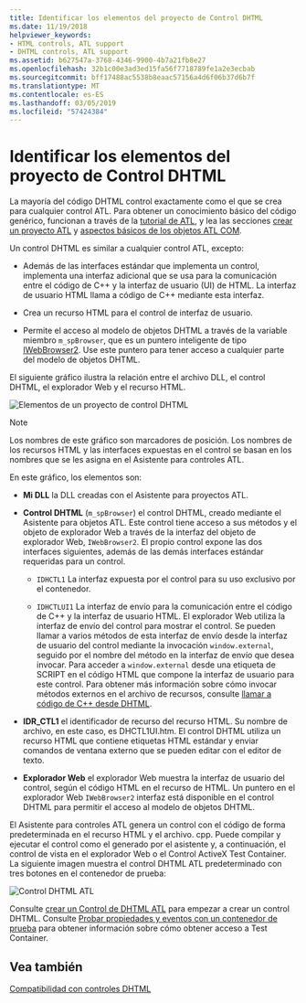 ```yaml
---
title: Identificar los elementos del proyecto de Control DHTML
ms.date: 11/19/2018
helpviewer_keywords:
- HTML controls, ATL support
- DHTML controls, ATL support
ms.assetid: b627547a-3768-4346-9900-4b7a21fb8e27
ms.openlocfilehash: 32b1c00e3ad3ed15fa56f7718789fe1a2e3ecbab
ms.sourcegitcommit: bff17488ac5538b8eaac57156a4d6f06b37d6b7f
ms.translationtype: MT
ms.contentlocale: es-ES
ms.lasthandoff: 03/05/2019
ms.locfileid: "57424384"
---
```

# <a name="identifying-the-elements-of-the-dhtml-control-project"></a>Identificar los elementos del proyecto de Control DHTML

La mayoría del código DHTML control exactamente como el que se crea para cualquier control ATL. Para obtener un conocimiento básico del código genérico, funcionan a través de la [tutorial de ATL](../atl/active-template-library-atl-tutorial.md), y lea las secciones [crear un proyecto ATL](../atl/reference/creating-an-atl-project.md) y [aspectos básicos de los objetos ATL COM](../atl/fundamentals-of-atl-com-objects.md).

Un control DHTML es similar a cualquier control ATL, excepto:

- Además de las interfaces estándar que implementa un control, implementa una interfaz adicional que se usa para la comunicación entre el código de C++ y la interfaz de usuario (UI) de HTML. La interfaz de usuario HTML llama a código de C++ mediante esta interfaz.

- Crea un recurso HTML para el control de interfaz de usuario.

- Permite el acceso al modelo de objetos DHTML a través de la variable miembro `m_spBrowser`, que es un puntero inteligente de tipo [IWebBrowser2](/previous-versions/windows/internet-explorer/ie-developer/platform-apis/aa752127\(v=vs.85\)). Use este puntero para tener acceso a cualquier parte del modelo de objetos DHTML.

El siguiente gráfico ilustra la relación entre el archivo DLL, el control DHTML, el explorador Web y el recurso HTML.

![Elementos de un proyecto de control DHTML](../atl/media/vc52en1.gif "elementos de un proyecto de control DHTML")

> [!NOTE]
>  Los nombres de este gráfico son marcadores de posición. Los nombres de los recursos HTML y las interfaces expuestas en el control se basan en los nombres que se les asigna en el Asistente para controles ATL.

En este gráfico, los elementos son:

- **Mi DLL** la DLL creadas con el Asistente para proyectos ATL.

- **Control DHTML** (`m_spBrowser`) el control DHTML, creado mediante el Asistente para objetos ATL. Este control tiene acceso a sus métodos y el objeto de explorador Web a través de la interfaz del objeto de explorador Web, `IWebBrowser2`. El propio control expone las dos interfaces siguientes, además de las demás interfaces estándar requeridas para un control.

   - `IDHCTL1` La interfaz expuesta por el control para su uso exclusivo por el contenedor.

   - `IDHCTLUI1` La interfaz de envío para la comunicación entre el código de C++ y la interfaz de usuario HTML. El explorador Web utiliza la interfaz de envío del control para mostrar el control. Se pueden llamar a varios métodos de esta interfaz de envío desde la interfaz de usuario del control mediante la invocación `window.external`, seguido por el nombre del método en la interfaz de envío que desea invocar. Para acceder a `window.external` desde una etiqueta de SCRIPT en el código HTML que compone la interfaz de usuario para este control. Para obtener más información sobre cómo invocar métodos externos en el archivo de recursos, consulte [llamar a código de C++ desde DHTML](../atl/calling-cpp-code-from-dhtml.md).

- **IDR_CTL1** el identificador de recurso del recurso HTML. Su nombre de archivo, en este caso, es DHCTL1UI.htm. El control DHTML utiliza un recurso HTML que contiene etiquetas HTML estándar y enviar comandos de ventana externo que se pueden editar con el editor de texto.

- **Explorador Web** el explorador Web muestra la interfaz de usuario del control, según el código HTML en el recurso de HTML. Un puntero en el explorador Web `IWebBrowser2` interfaz está disponible en el control DHTML para permitir el acceso al modelo de objetos DHTML.

El Asistente para controles ATL genera un control con el código de forma predeterminada en el recurso HTML y el archivo. cpp. Puede compilar y ejecutar el control como el generado por el asistente y, a continuación, el control de vista en el explorador Web o el Control ActiveX Test Container. La siguiente imagen muestra el control DHTML ATL predeterminado con tres botones en el contenedor de prueba:

![Control DHTML ATL](../atl/media/vc52en2.gif "control DHTML ATL")

Consulte [crear un Control de DHTML ATL](../atl/creating-an-atl-dhtml-control.md) para empezar a crear un control DHTML. Consulte [Probar propiedades y eventos con un contenedor de prueba](../mfc/testing-properties-and-events-with-test-container.md) para obtener información sobre cómo obtener acceso a Test Container.

## <a name="see-also"></a>Vea también

[Compatibilidad con controles DHTML](../atl/atl-support-for-dhtml-controls.md)
